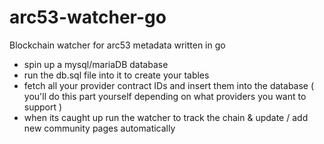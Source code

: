 # arc53-watcher-go

Blockchain watcher for arc53 metadata written in go

- spin up a mysql/mariaDB database
- run the db.sql file into it to create your tables
- fetch all your provider contract IDs and insert them into the database ( you'll do this part yourself depending on what providers you want to support )
- when its caught up run the watcher to track the chain & update / add new community pages automatically
